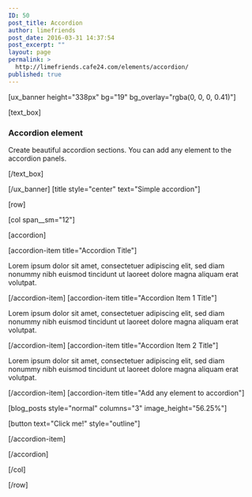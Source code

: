 ```yaml
---
ID: 50
post_title: Accordion
author: limefriends
post_date: 2016-03-31 14:37:54
post_excerpt: ""
layout: page
permalink: >
  http://limefriends.cafe24.com/elements/accordion/
published: true
---
```

[ux_banner height="338px" bg="19" bg_overlay="rgba(0, 0, 0, 0.41)"]

[text_box]

<h3 class="uppercase"><strong>Accordion element</strong></h3>
<p class="lead">Create beautiful accordion sections. You can add any element to the accordion panels.</p>

[/text_box]

[/ux_banner]
[title style="center" text="Simple accordion"]

[row]

[col span__sm="12"]

[accordion]

[accordion-item title="Accordion Title"]

<p>Lorem ipsum dolor sit amet, consectetuer adipiscing elit, sed diam nonummy nibh euismod tincidunt ut laoreet dolore magna aliquam erat volutpat.</p>

[/accordion-item]
[accordion-item title="Accordion Item 1 Title"]

<p>Lorem ipsum dolor sit amet, consectetuer adipiscing elit, sed diam nonummy nibh euismod tincidunt ut laoreet dolore magna aliquam erat volutpat.</p>

[/accordion-item]
[accordion-item title="Accordion Item 2 Title"]

<p>Lorem ipsum dolor sit amet, consectetuer adipiscing elit, sed diam nonummy nibh euismod tincidunt ut laoreet dolore magna aliquam erat volutpat.</p>

[/accordion-item]
[accordion-item title="Add any element to accordion"]

[blog_posts style="normal" columns="3" image_height="56.25%"]

[button text="Click me!" style="outline"]


[/accordion-item]

[/accordion]

[/col]

[/row]